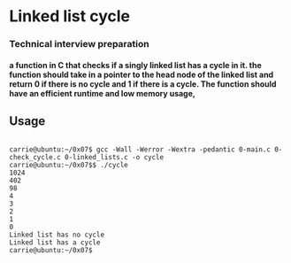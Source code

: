 #  Linked list cycle




### Technical interview preparation





#### a function in C that checks if a singly linked list has a cycle in it. the function should take in a pointer to the head node of the linked list and return 0 if there is no cycle and 1 if there is a cycle. The function should have an efficient runtime and low memory usage, 




## Usage

```

carrie@ubuntu:~/0x07$ gcc -Wall -Werror -Wextra -pedantic 0-main.c 0-check_cycle.c 0-linked_lists.c -o cycle
carrie@ubuntu:~/0x07$$ ./cycle 
1024
402
98
4
3
2
1
0
Linked list has no cycle
Linked list has a cycle
carrie@ubuntu:~/0x07$

```

